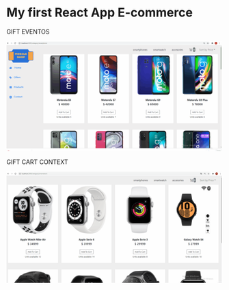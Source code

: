 # My first React App E-commerce

GIFT EVENTOS

![App Running](https://github.com/joseguti99/DB-IMG-PUBLIC/blob/main/gift/EVENTOS.gif)

GIFT CART CONTEXT

![App Running](https://github.com/joseguti99/DB-IMG-PUBLIC/blob/main/gift/cart-context.gif)
